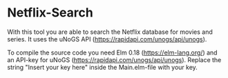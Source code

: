# Netflix-Search
With this tool you are able to search the Netflix database for movies and series. It uses the uNoGS API (https://rapidapi.com/unogs/api/unogs). 

To compile the source code you need Elm 0.18 (https://elm-lang.org/) and an API-key for uNoGS (https://rapidapi.com/unogs/api/unogs). Replace the string "Insert your key here" inside the Main.elm-file with your key.
